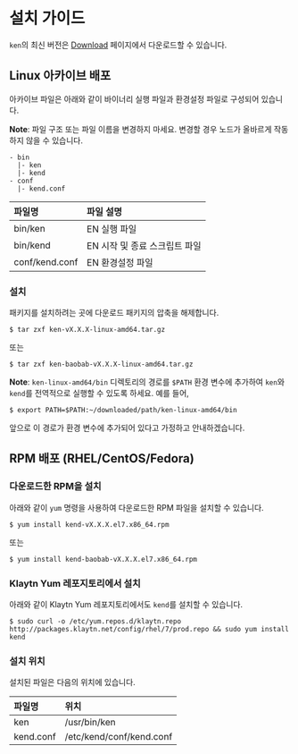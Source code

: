 # 설치 가이드 <a id="installation-guide"></a>

`ken`의 최신 버전은 [Download](download.md) 페이지에서 다운로드할 수 있습니다.

## Linux 아카이브 배포 <a id="linux-archive-distribution"></a>

아카이브 파일은 아래와 같이 바이너리 실행 파일과 환경설정 파일로 구성되어 있습니다.

**Note**: 파일 구조 또는 파일 이름을 변경하지 마세요. 변경할 경우 노드가 올바르게 작동하지 않을 수 있습니다.

```text
- bin
  |- ken
  |- kend
- conf
  |- kend.conf
```

| 파일명            | 파일 설명              |
|:-------------- |:------------------ |
| bin/ken        | EN 실행 파일           |
| bin/kend       | EN 시작 및 종료 스크립트 파일 |
| conf/kend.conf | EN 환경설정 파일         |

### 설치 <a id="installation"></a>

패키지를 설치하려는 곳에 다운로드 패키지의 압축을 해제합니다.

```text
$ tar zxf ken-vX.X.X-linux-amd64.tar.gz
```

또는

```text
$ tar zxf ken-baobab-vX.X.X-linux-amd64.tar.gz
```

**Note**: `ken-linux-amd64/bin` 디렉토리의 경로를 `$PATH` 환경 변수에 추가하여 `ken`와 `kend`를 전역적으로 실행할 수 있도록 하세요. 예를 들어,

```text
$ export PATH=$PATH:~/downloaded/path/ken-linux-amd64/bin
```

앞으로 이 경로가 환경 변수에 추가되어 있다고 가정하고 안내하겠습니다.

## RPM 배포 \(RHEL/CentOS/Fedora\)<a id="rpm-rhel-centos-fedora"></a>

### 다운로드한 RPM을 설치 <a id="install-downloaded-rpm"></a>

아래와 같이 `yum` 명령을 사용하여 다운로드한 RPM 파일을 설치할 수 있습니다.

```text
$ yum install kend-vX.X.X.el7.x86_64.rpm
```

또는

```text
$ yum install kend-baobab-vX.X.X.el7.x86_64.rpm
```

### Klaytn Yum 레포지토리에서 설치 <a id="install-from-klaytn-yum-repo"></a>

아래와 같이 Klaytn Yum 레포지토리에서도 `kend`를 설치할 수 있습니다.

```text
$ sudo curl -o /etc/yum.repos.d/klaytn.repo http://packages.klaytn.net/config/rhel/7/prod.repo && sudo yum install kend
```

### 설치 위치 <a id="installed-location"></a>

설치된 파일은 다음의 위치에 있습니다.

| 파일명       | 위치                       |
|:--------- |:------------------------ |
| ken       | /usr/bin/ken             |
| kend.conf | /etc/kend/conf/kend.conf |



